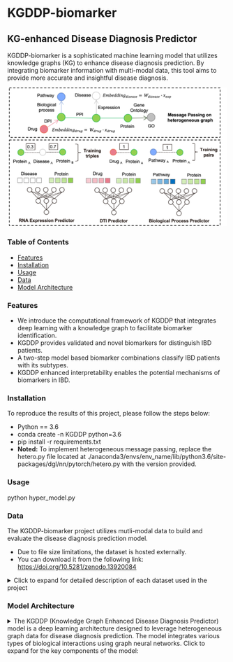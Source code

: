  # KGDDP-biomarker
## KG-enhanced Disease Diagnosis Predictor
KGDDP-biomarker is a sophisticated machine learning model that utilizes knowledge graphs (KG) to enhance disease diagnosis prediction. By integrating biomarker information with multi-modal data, this tool aims to provide more accurate and insightful disease diagnosis.

![Model Architecture](./model.png)

### Table of Contents
- [Features](#features)
- [Installation](#installation)
- [Usage](#usage)
- [Data](#data)
- [Model Architecture](#model-architecture)

### Features
- We introduce the computational framework of KGDDP that integrates deep learning with a knowledge graph to facilitate biomarker identification.
- KGDDP provides validated and novel biomarkers for distinguish IBD patients.
- A two-step model based biomarker combinations classify IBD patients with its subtypes.
- KGDDP enhanced interpretability enables the potential mechanisms of biomarkers in IBD.

### Installation
To reproduce the results of this project, please follow the steps below:
- Python == 3.6
- conda create -n KGDDP python=3.6
- pip install -r requirements.txt
- **Noted:**  To implement heterogeneous message passing, replace the hetero.py file located at ./anaconda3/envs/env_name/lib/python3.6/site-packages/dgl/nn/pytorch/hetero.py with the version provided.

### Usage
python hyper_model.py

### Data
The KGDDP-biomarker project utilizes mutli-modal data to build and evaluate the disease diagnosis prediction model.
- Due to file size limitations, the dataset is hosted externally. 
- You can download it from the following link: https://doi.org/10.5281/zenodo.13920084 
<details>
<summary> Click to expand for detailed description of each dataset used in the project</summary>

1. **Knowledge Graph Data** (`kg`):
   - **File**: `kg_del_selfloop.csv`
   - **Description**: This dataset contains the knowledge graph data that represents relationships between biological entities, including drugs, proteins, and diseases. It is crucial for understanding the interconnections and enhancing the predictive capabilities of the model.

2. **Negative Pathway-Protein Relationships** (`pro_path_neg_sp`):
   - **File**: `human_neg_pathpro.csv`
   - **Description**: This dataset provides information about negative relationships between pathways and proteins. It helps to identify potential non-relevant or inhibitory connections that may impact disease diagnosis.

3. **Negative Disease-Protein Interactions** (`dpi_neg`):
   - **File**: `neg_dpi_df_t10.csv`
   - **Description**: This dataset includes negative interactions between diseases and proteins, which assists in refining the model by removing misleading associations that do not contribute positively to predictions.

4. **Feature Profiles** (`fp_df`):
   - **File**: `bdki_db_gdsc_fp.csv`
   - **Description**: This dataset contains feature profiles of various samples, which are used to train the model. It includes a variety of biomarker data that is essential for accurate disease prediction.

5. **Expression Triples** (`exp_triples`):
   - **File**: `exp_triples.csv`
   - **Description**: This dataset consists of expression triples representing relationships between genes and their expression levels. It is crucial for capturing the expression profiles of samples and understanding their role in disease pathology.

6. **Expression Graph Triples** (`exp_triples_graph`):
   - **File**: `exp_graph_triples.csv`
   - **Description**: This dataset contains graph triples that depict relationships within the expression data. It is used to construct a graph representation of the data, which is essential for graph-based analysis techniques.

7. **Expression Input Data** (`exp_input`):
   - **File**: `se_exp_input.csv`
   - **Description**: This dataset serves as the input for the expression data model, containing necessary information to perform predictions based on gene expression levels.

8. **Sample Information** (`dls`):
   - **File**: `sample_info.csv`
   - **Description**: This dataset includes sample information, including diagnosis details. 
</details>

### Model Architecture
<details>
<summary>The KGDDP (Knowledge Graph Enhanced Disease Diagnosis Predictor) model is a deep learning architecture designed to leverage heterogeneous graph data for disease diagnosis prediction. The model integrates various types of biological interactions using graph neural networks. Click to expand for the key components of the model:</summary>

1. **Input Features**:
   - **`in_feats`**: Input feature size, representing the dimensionality of the feature vectors for the nodes in the graph.
   - **`hid_feats`**: Hidden feature size, representing the dimensionality of the hidden layers in the model.
   - **`pid_fea_sc`**, **`drug_fea`**: Preprocessed feature embeddings for proteins and drugs, respectively.
   - **`pro_entity_df`**, **`pathway_entity_df`**, **`go_entity_df`**: DataFrames containing entities related to proteins, pathways, and Gene Ontology (GO) terms.

2. **Graph Convolution Layers**:
   - **`HeteroGraphConv`**: This layer performs message passing for heterogeneous graphs. It utilizes multiple types of convolutional layers:
     - **`SAGEConv`**: Used for the relationships among proteins, pathways, and diseases, aggregating features from neighbor nodes to produce new representations.
     - **`GraphConv`**: Specifically applied for the pathway-protein interactions, allowing for normalization and weighted updates of features.

3. **Embedding Layers**:
   - **`nn.Embedding`**: Used to create learnable embeddings for the protein, pathway, and GO entities. This allows the model to learn representations for these entities that capture their relationships within the knowledge graph.

4. **Linear Layers**:
   - **`W_in_drug`** and **`W_in_pid`**: Linear transformation layers that project the drug and protein input features into the input feature space for further processing.
   - **`mlp_decoder`**: A multi-layer perceptron that takes concatenated features of head and tail nodes and outputs a score representing the likelihood of interaction.

5. **Classifier Layers**:
   - **`classifier_d`**: A sequential neural network that classifies the relationships into three categories based on the input features. It consists of a linear layer followed by a ReLU activation and another linear layer.

6. **Forward Pass**:
   The `forward` method of the `KGDDP` model implements the computation for the prediction process:
   - Node features are initialized from embeddings and input features.
   - The first graph convolution layer (`conv1`) processes the input graph `g` with the initial node features.
   - The second graph convolution layer (`conv2`) refines the features based on the updated node representations.
   - Scores for interactions are calculated using the `mlp_decoder` by concatenating head and tail features for both positive and negative predictions.
   - The model outputs differences in scores for head-tail pairs, providing a measure of how likely they are to be linked.
</details>
